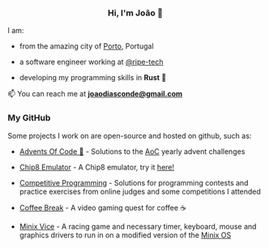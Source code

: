 <h3 align="center"> Hi, I'm João 👋 </h3>

I am:

- from the amazing city of [Porto](https://goo.gl/maps/RR8Gg3PrVteYkAWC9), Portugal

- a software engineer working at [@ripe-tech](https://github.com/ripe-tech)

- developing my programming skills in **Rust** 🦀

📫 You can reach me at **joaodiasconde@gmail.com**

### My GitHub

Some projects I work on are open-source and hosted on github, such as:

- [Advents Of Code 🎄](https://github.com/joao-conde/advents-of-code) - Solutions to the [AoC](https://adventofcode.com/) yearly advent challenges

- [Chip8 Emulator](https://github.com/joao-conde/chip8-emulator) - A Chip8 emulator, try it [here!](https://joao-conde.github.io/chip8-emulator/)

- [Competitive Programming](https://github.com/joao-conde/competitive-programming) - Solutions for programming contests and practice exercises from online judges and some competitions I attended

- [Coffee Break](https://github.com/joao-conde/feup-djco-coffeebreak) - A video gaming quest for coffee ☕

- [Minix Vice](https://github.com/joao-conde/feup-lcom) - A racing game and necessary timer, keyboard, mouse and graphics drivers to run in on a modified version of the [Minix OS](https://www.minix3.org/)
